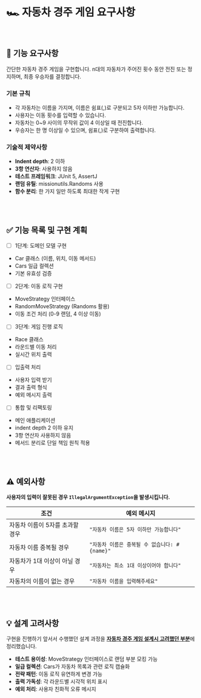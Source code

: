 # 🏎️ 자동차 경주 게임 요구사항

<br>

## 🎯 기능 요구사항

간단한 자동차 경주 게임을 구현합니다. n대의 자동차가 주어진 횟수 동안 전진 또는 정지하며, 최종 우승자를 결정합니다.

### 기본 규칙

- 각 자동차는 이름을 가지며, 이름은 쉼표(,)로 구분되고 5자 이하만 가능합니다.
- 사용자는 이동 횟수를 입력할 수 있습니다.
- 자동차는 0~9 사이의 무작위 값이 4 이상일 때 전진합니다.
- 우승자는 한 명 이상일 수 있으며, 쉼표(,)로 구분하여 출력합니다.

### 기술적 제약사항

- **Indent depth**: 2 이하
- **3항 연산자**: 사용하지 않음
- **테스트 프레임워크**: JUnit 5, AssertJ
- **랜덤 유틸**: missionutils.Randoms 사용
- **함수 분리**: 한 가지 일만 하도록 최대한 작게 구현

<br>
<br>

## ✅ 기능 목록 및 구현 계획

- [ ]  1단계: 도메인 모델 구현
- Car 클래스 (이름, 위치, 이동 메서드)
- Cars 일급 컬렉션
- 기본 유효성 검증

- [ ]  2단계: 이동 로직 구현
- MoveStrategy 인터페이스
- RandomMoveStrategy (Randoms 활용)
- 이동 조건 처리 (0-9 랜덤, 4 이상 이동)

- [ ]  3단계: 게임 진행 로직
- Race 클래스
- 라운드별 이동 처리
- 실시간 위치 출력

- [ ]  입출력 처리
- 사용자 입력 받기
- 결과 출력 형식
- 예외 메시지 출력

- [ ]  통합 및 리팩토링
- 메인 애플리케이션
- indent depth 2 이하 유지
- 3항 연산자 사용하지 않음
- 메서드 분리로 단일 책임 원칙 적용

<br>
<br>

## ⚠️ 예외사항

**사용자의 입력이 잘못된 경우 `IllegalArgumentException`을 발생시킵니다.**

| 조건                 | 예외 메시지 |
|--------------------| --- |
| 자동차 이름이 5자를 초과할 경우 | `"자동차 이름은 5자 이하만 가능합니다"` |
| 자동차 이름 중복될 경우      | `"자동차 이름은 중복될 수 없습니다: #{name}"` |
| 자동차가 1대 이상이 아닐 경우  | `"자동차는 최소 1대 이상이어야 합니다"` |
| 자동차의 이름이 없는 경우     | `"자동차 이름을 입력해주세요"` |

<br>
<br>

## 💡 설계 고려사항

구현을 진행하기 앞서서 수행했던 설계 과정을 [**자동차 경주 게임 설계시 고려했던 부분**]([https://github.com/your-username/your-repo/issues/1](https://github.com/JohnPrk/java-racingcar-8/issues/1))에 정리했습니다.

- **테스트 용이성**: MoveStrategy 인터페이스로 랜덤 부분 모킹 가능
- **일급 컬렉션**: Cars가 자동차 목록과 관련 로직 캡슐화
- **전략 패턴**: 이동 로직 유연하게 변경 가능
- **출력 가독성**: 각 라운드별 시각적 위치 표시
- **예외 처리**: 사용자 친화적 오류 메시지

<br>
